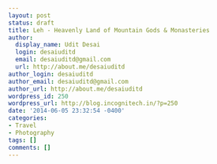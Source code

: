 ```yaml
---
layout: post
status: draft
title: Leh - Heavenly Land of Mountain Gods & Monasteries
author:
  display_name: Udit Desai
  login: desaiuditd
  email: desaiuditd@gmail.com
  url: http://about.me/desaiuditd
author_login: desaiuditd
author_email: desaiuditd@gmail.com
author_url: http://about.me/desaiuditd
wordpress_id: 250
wordpress_url: http://blog.incognitech.in/?p=250
date: '2014-06-05 23:32:54 -0400'
categories:
- Travel
- Photography
tags: []
comments: []
---
```


